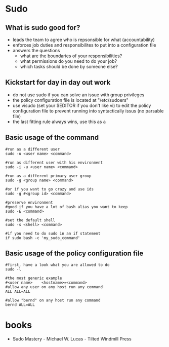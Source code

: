 # Sudo

## What is sudo good for?

* leads the team to agree who is repsonsible for what (accountability)
* enforces job duties and responsibilites to put into a configuration file
* answers the questions
    * what are the boundaries of your responsibilities?
    * what permissions do you need to do your job?
    * which tasks should be done by someone else?

## Kickstart for day in day out work

* do not use sudo if you can solve an issue with group privileges
* the policy configuration file is located at "/etc/sudoers"
* use visudo (set your $EDITOR if you don't like vi) to edit the policy configuration file to prevent running into syntactically issus (no parsable file)
* the last fitting rule always wins, use this as a 

## Basic usage of the command

```
#run as a different user
sudo -u <user name> <command>

#run as different user with his environment
sudo -i -u <user name> <command>

#run as a different primary user group
sudo -g <group name> <command>

#or if you want to go crazy and use ids
sudo -g #<group id> <command>

#preserve environment
#good if you have a lot of bash alias you want to keep
sudo -E <command>

#set the default shell
sudo -s <shell> <command>

#if you need to do sudo in an if statement
if sudo bash -c 'my_sudo_command'
```

## Basic usage of the policy configuration file

```
#first, have a look what you are allowed to do
sudo -l

#the most generic example
#<user name>    <hostname>=<command>
#allow any user on any host run any command
ALL ALL=ALL

#allow "bernd" on any host run any command
bernd ALL=ALL
```

# books

* Sudo Mastery - Michael W. Lucas - Tilted Windmill Press
